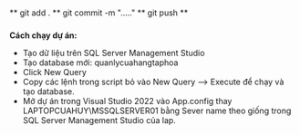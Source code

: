 ###
**
git add .
**
git commit -m "....."
**
git push
**
###
**Cách chạy dự án:**
- Tạo dữ liệu trên SQL Server Management Studio
- Tạo database mới: quanlycuahangtaphoa
- Click New Query
- Copy các lệnh trong script bỏ vào New Query --> Execute để chạy và tạo database.
- Mở dự án trong Visual Studio 2022 vào App.config thay LAPTOPCUAHUY\MSSQLSERVER01 bằng Sever name theo giống trong SQL Server Management Studio của lap.
<connectionStrings><add name="quanlycuahangtaphoaEntities" connectionString="metadata=res://*/TapHoaModel.csdl|res://*/TapHoaModel.ssdl|res://*/TapHoaModel.msl;provider=System.Data.SqlClient;provider connection string=&quot;data source=LAPTOPCUAHUY\MSSQLSERVER01;initial catalog=quanlycuahangtaphoa;integrated security=True;multipleactiveresultsets=True;encrypt=True;trustservercertificate=True;application name=EntityFramework&quot;" providerName="System.Data.EntityClient" /></connectionStrings>
